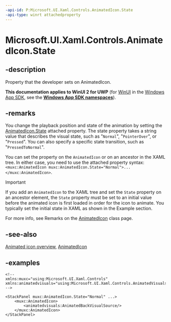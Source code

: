 ```yaml
---
-api-id: P:Microsoft.UI.Xaml.Controls.AnimatedIcon.State
-api-type: winrt attachedproperty
---
```


# Microsoft.UI.Xaml.Controls.AnimatedIcon.State

<!--
see GetState, and SetState
-->

## -description

Property that the developer sets on AnimatedIcon.

**This documentation applies to WinUI 2 for UWP** (for [WinUI](/windows/apps/winui/winui3/) in the [Windows App SDK](/windows/apps/windows-app-sdk/), see the **[Windows App SDK namespaces](/windows/windows-app-sdk/api/winrt/)**).

## -remarks

 You change the playback position and state of the animation by setting the [AnimatedIcon.State](animatedicon_state.md) attached property. The state property takes a string value that describes the visual state, such as "`Normal`", "`PointerOver`", or "`Pressed`". You can also specify a specific state transition, such as "`PressedToNormal`".

You can set the property on the `AnimatedIcon` or on an ancestor in the XAML tree. In either case, you need to use the attached property syntax: `<muxc:AnimatedIcon muxc:AnimatedIcon.State="Normal">...</muxc:AnimatedIcon>`.

> [!IMPORTANT]
> If you add an `AnimatedIcon` to the XAML tree and set the `State` property on an ancestor element, the `State` property must be set to an initial value before the animated icon is first loaded in order for the icon to animate. You typically set the initial state in XAML as shown in the Example section.

For more info, see Remarks on the [AnimatedIcon](animatedicon.md#remarks) class page.

## -see-also

[Animated icon overview](/windows/apps/design/controls/animated-icon), [AnimatedIcon](animatedicon.md)

## -examples

```xaml
<!-- 
xmlns:muxc="using:Microsoft.UI.Xaml.Controls"
xmlns:animatedvisuals="using:Microsoft.UI.Xaml.Controls.AnimatedVisuals"
-->

<StackPanel muxc:AnimatedIcon.State="Normal" ...>
    <muxc:AnimatedIcon>
        <animatedvisuals:AnimatedBackVisualSource/>
    </muxc:AnimatedIcon>
</StackPanel>
```
